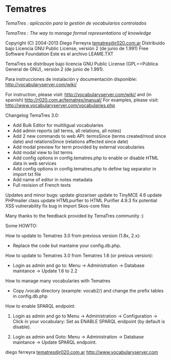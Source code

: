 # Tematres

*TemaTres : aplicación para la gestión de vocabularios controlados*

*TemaTres : The way to manage formal representations of knowledge*

Copyright (C) 2004-2013 Diego Ferreyra tematres@r020.com.ar
Distribuido bajo Licencia GNU Public License, versión 2 (de junio de 1.991) Free Software Foundation
Este es el archivo LEAME.TXT

TemaTres se distribuye bajo licencia GNU Public License (GPL==Pública General de GNU), versión 2 (de junio de 1.991).

Para instrucciones de instalación y documentación disponible: http://vocabularyserver.com/wiki/

For instruction, please visit: http://vocabularyserver.com/wiki/ and (in spanish) http://r020.com.ar/tematres/manual/
For examples, please visit: http://www.vocabularyserver.com/vocabularies.php

Changelog TemaTres 3.0:
- Add Bulk Editor for multiligual vocabularies
- Add admin reports (all terms, all relations, all notes)
- Add 2 new commands to web API: termsSince (terms created/mod since date) and relationsSince (relations affected since date)
- Add modal preview for term provided by external vocabularies
- Add modal view to list terms
- Add config options in config.tematres.php to enable or disable HTML data in web services
- Add config options in config.tematres.php to define tag separator in import txt file
- Add name of editor in notes metadata
- Full revision of French texts

Updates and minor bugs:
    update glozariser
    update to TinyMCE 4.6
    update PHPmailer class
    update HTMLpurfier to HTML Purifier 4.9.3
    fix potential XSS vulnerability
    fix bug in import Skos-core files


Many thanks to the feedback provided by TemaTres community :)

Some HOWTO:

How to update to Tematres 3.0 from previous version (1.8x, 2.x):
- Replace the code but mantaine your config.db.php.

How to update to Tematres 3.0 from Tematres 1.6 (or preious version):
- Login as admin and go to: Menu -> Administration -> Database maintance -> Update 1.6 to 2.2

How to manage many vocabularies with Tematres
- Copy /vocab directory (example: vocab2/) and change the prefix tables in config.db.php

How to enable SPARQL endpoint:
1) Login as admin and go to Menu -> Administration -> Configuration -> Click in your vocabulary: Set as ENABLE SPARQL endpoint (by default is disable).

2) Login as admin and Goto: Menu -> Administration -> Database maintance -> Update SPARQL endpoint.


diego ferreyra
tematres@r020.com.ar
http://www.vocabularyserver.com

